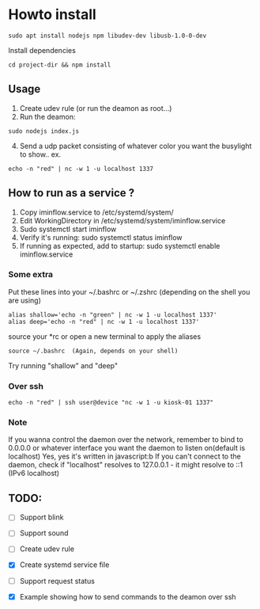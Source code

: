 # Howto install

```
sudo apt install nodejs npm libudev-dev libusb-1.0-0-dev
```

Install dependencies
```
cd project-dir && npm install
```

## Usage
1. Create udev rule (or run the deamon as root...)
2. Run the deamon:
```
sudo nodejs index.js
```
4. Send a udp packet consisting of whatever color you want the busylight to show..
ex.
```
echo -n "red" | nc -w 1 -u localhost 1337
```

## How to run as a service ?
1. Copy iminflow.service to /etc/systemd/system/
2. Edit WorkingDirectory in /etc/systemd/system/iminflow.service
3. Sudo systemctl start iminflow
4. Verify it's running: sudo systemctl status iminflow
5. If running as expected, add to startup: sudo systemctl enable iminflow.service

### Some extra
Put these lines into your ~/.bashrc or ~/.zshrc (depending on the shell you are using)
```
alias shallow='echo -n "green" | nc -w 1 -u localhost 1337'
alias deep='echo -n "red" | nc -w 1 -u localhost 1337'
```
source your *rc or open a new terminal to apply the aliases

```
source ~/.bashrc  (Again, depends on your shell)
```
Try running "shallow" and "deep"

### Over ssh
```
echo -n "red" | ssh user@device "nc -w 1 -u kiosk-01 1337"
```

### Note
If you wanna control the daemon over the network, remember to bind to 0.0.0.0 or whatever interface you want the daemon to listen on(default is localhost)
Yes, yes it's written in javascript:b
If you can't connect to the daemon, check if "localhost" resolves to 127.0.0.1 - it might resolve to ::1 (IPv6 localhost)

## TODO:
- [ ] Support blink
- [ ] Support sound
- [ ] Create udev rule
- [X] Create systemd service file
- [ ] Support request status
- [X] Example showing how to send commands to the deamon over ssh

